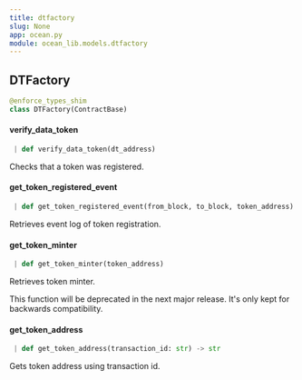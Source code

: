 ```yaml
---
title: dtfactory
slug: None
app: ocean.py
module: ocean_lib.models.dtfactory
---
```

## DTFactory

```python
@enforce_types_shim
class DTFactory(ContractBase)
```

#### verify\_data\_token

```python
 | def verify_data_token(dt_address)
```

Checks that a token was registered.

#### get\_token\_registered\_event

```python
 | def get_token_registered_event(from_block, to_block, token_address)
```

Retrieves event log of token registration.

#### get\_token\_minter

```python
 | def get_token_minter(token_address)
```

Retrieves token minter.

This function will be deprecated in the next major release.
It's only kept for backwards compatibility.

#### get\_token\_address

```python
 | def get_token_address(transaction_id: str) -> str
```

Gets token address using transaction id.

